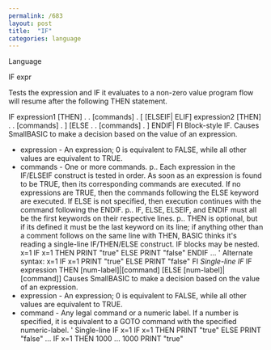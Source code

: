 ```yaml
---
permalink: /683
layout: post
title:  "IF"
categories: language
---
```

Language

IF expr

Tests the expression and IF it evaluates to a non-zero value program flow will resume after the following THEN statement.


IF expression1 [THEN]
    .
    . [commands]
    .
[ [ELSEIF| ELIF] expression2 [THEN]
    .
    . [commands]
    .
]
[ELSE
    .
    . [commands]
    .
]
ENDIF| FI
Block-style IF.
Causes SmallBASIC to make a decision based on the value of an expression.
* expression  - An expression; 0 is equivalent to FALSE, while all other values are equivalent to TRUE.
* commands - One or more commands.
p.. Each expression in the IF/ELSEIF construct is tested in order.
As soon as an expression is found to be TRUE, then its corresponding
commands are executed. If no expressions are TRUE, then the commands
following the ELSE keyword are executed. If ELSE is not specified, then
execution continues with the command following the ENDIF.
p.. IF, ELSE, ELSEIF, and ENDIF must all be the first keywords on their respective lines.
p.. THEN is optional, but if its defined it must be the last keyword on its
line; if anything other than a comment follows on the same line with
THEN, BASIC thinks it's reading a single-line IF/THEN/ELSE construct.
IF blocks may be nested.
x=1
IF x=1 THEN
    PRINT "true"
ELSE
    PRINT "false"
ENDIF
...
' Alternate syntax:
x=1
IF x=1
    PRINT "true"
ELSE
    PRINT "false"
FI
*Single-line IF*
IF expression THEN [num-label]|[command] [ELSE [num-label]|[command]]
Causes SmallBASIC to make a decision based on the value of an expression.
* expression - An expression; 0 is equivalent to FALSE, while all other values are equivalent to TRUE.
* command - Any legal command or a numeric label. If a number is specified, it is equivalent to a GOTO command with the specified numeric-label.
' Single-line IF
x=1
IF x=1 THEN PRINT "true" ELSE PRINT "false"
...
IF x=1 THEN 1000
...
1000 PRINT "true"

